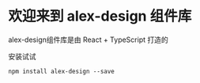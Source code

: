 # 欢迎来到 alex-design 组件库

alex-design组件库是由 React + TypeScript 打造的

安装试试

`npm install alex-design --save`

